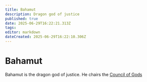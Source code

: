 ```yaml
---
title: Bahamut
description: Dragon god of justice
published: true
date: 2025-06-29T16:22:21.313Z
tags: 
editor: markdown
dateCreated: 2025-06-29T16:22:10.306Z
---
```


# Bahamut
Bahamut is the dragon god of justice. He chairs the [Council of Gods](/organizations/council-of-gods)